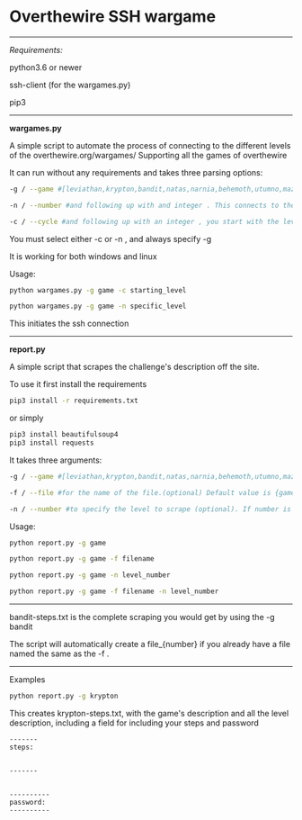 # Overthewire SSH wargame 

------------------------

*Requirements:*

python3.6 or newer 

ssh-client (for the wargames.py)

pip3 

------------------------

**wargames.py**

A simple script to automate the process of connecting to the different levels of the overthewire.org/wargames/
Supporting all the games of overthewire


It can run without any requirements and takes three parsing options:

```Bash
-g / --game #[leviathan,krypton,bandit,natas,narnia,behemoth,utumno,maze,vortex,manpage]

-n / --number #and following up with and integer . This connects to the ssh level you specify with the integer 

-c / --cycle #and following up with an integer , you start with the level you specify and then it continues on as a loop for the rest of the levels 
```

You must select either -c or -n , and always specify -g 

It is working for both windows and linux 

Usage:

```Bash
python wargames.py -g game -c starting_level
```

```Bash
python wargames.py -g game -n specific_level
```
This initiates the ssh connection

------------------------


**report.py**

A simple script that scrapes the challenge's description off the site.

To use it first install the requirements

```Bash
pip3 install -r requirements.txt
```

or simply 

```Bash
pip3 install beautifulsoup4
pip3 install requests
```


It takes three arguments:

```Bash
-g / --game #[leviathan,krypton,bandit,natas,narnia,behemoth,utumno,maze,vortex,manpage]

-f / --file #for the name of the file.(optional) Default value is {game}-steps.txt

-n / --number #to specify the level to scrape (optional). If number is not specified it will create a steps for all the levels.
```

Usage:

```Bash
python report.py -g game 

python report.py -g game -f filename

python report.py -g game -n level_number

python report.py -g game -f filename -n level_number

```

 
------------------------

bandit-steps.txt  is the complete scraping you would get by using the -g bandit

The script will automatically create a file_{number} if you already have a file named the same as the -f .

-----------------------

Examples

```Bash
python report.py -g krypton

```
This creates krypton-steps.txt, with the game's description and all the level description, including a field for including your steps and password 

```Text
-------
steps:


-------


----------
password:
----------

```


